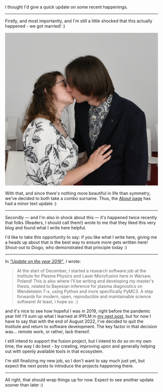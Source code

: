 <!--
.. title: Mid-2022 Update
.. slug: mid-2022-update
.. date: 2022-09-02 21:09:17 UTC+02:00
.. tags: 
.. category: status
.. link: 
.. description: 
.. type: text
-->

I thought I'd give a quick update on some recent happenings.

---

Firstly, and most importantly, and I'm still a little shocked that this actually happened - we got married! :)

![Wedding photo](/images/230_0224.JPG)

With that, and since there's nothing more beautiful in life than symmetry, we've decided to both take a combo surname. Thus, the [About page](/about) has had a minor text update :)

<!-- TEASER_END -->

---

Secondly ― and I'm also in shock about this ― it's happened twice recently that folks (Readers, I should call them!) wrote to me that they liked this very blog and found what I write here helpful.

I'd like to take this opportunity to say: if you like what I write here, giving me a heads up about that is the best way to ensure more gets written here! Shout-out to Diogo, who demonstrated that principle today :)

---

In [*"Update on the year 2019"*](/posts/update-on-the-year-2019), I wrote:

> At the start of December, I started a research software job at the Institute for Plasma Physics and Laser Microfusion here in Warsaw, Poland! This is also where I'll be writing and developing my master's thesis, related to Bayesian inference for plasma diagnostics on Wendelstein 7-x, using Python and more specifically PyMC3. A step forwards for modern, open, reproducible and maintainable science software! At least, I hope so. :)

and it's nice to see how hopeful I was in 2019, right before the pandemic year hit! I'll sum up what I learned at IPPLM in [my next post](/posts/ifpilm-postmortem), but for now I have to say that with the end of August 2022, I've decided to quit the Institute and return to software development. The key factor in that decision was... remote work, or rather, lack thereof.

I still intend to support the fusion project, but I intend to do so on my own time, the way I do best - by creating, improving upon and generally helping out with openly available tools in that ecosystem.

I'm still finalizing my new job, so I don't want to say much just yet, but expect the next posts to introduce the projects happening there.

---

All right, that should wrap things up for now. Expect to see another update sooner than later :)
